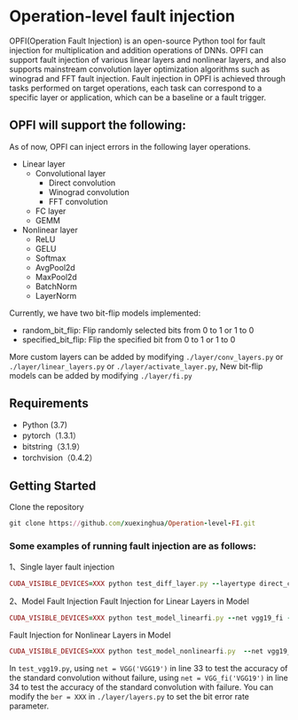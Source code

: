 # Operation-level fault injection
OPFI(Operation Fault Injection) is an open-source Python tool for fault injection for multiplication and addition operations of DNNs. OPFI can support fault injection of various linear layers and nonlinear layers, and also supports mainstream convolution layer optimization algorithms such as winograd and FFT fault injection. Fault injection in OPFI is achieved through tasks performed on target operations, each task can correspond to a specific layer or application, which can be a baseline or a fault trigger.

## OPFI will support the following:
As of now, OPFI can inject errors in the following layer operations.
* Linear layer
  * Convolutional layer
    * Direct convolution
    * Winograd convolution
    * FFT convolution
  * FC layer
  * GEMM
* Nonlinear layer
  * ReLU
  * GELU
  * Softmax
  * AvgPool2d
  * MaxPool2d
  * BatchNorm
  * LayerNorm
  
Currently, we have two bit-flip models implemented:
* random_bit_flip: Flip randomly selected bits from 0 to 1 or 1 to 0
* specified_bit_flip: Flip the specified bit from 0 to 1 or 1 to 0

More custom layers can be added by modifying ```./layer/conv_layers.py``` or ```./layer/linear_layers.py``` or ```./layer/activate_layer.py```, New bit-flip models can be added by modifying ```./layer/fi.py```
## Requirements
* Python (3.7)
* pytorch（1.3.1）
* bitstring（3.1.9）
* torchvision（0.4.2）
## Getting Started
Clone the repository
```ruby
git clone https://github.com/xuexinghua/Operation-level-FI.git
```
### Some examples of running fault injection are as follows:
1、Single layer fault injection

```ruby
CUDA_VISIBLE_DEVICES=XXX python test_diff_layer.py --layertype direct_conv --ber 1e-6
```

2、Model Fault Injection
Fault Injection for Linear Layers in Model
```ruby
CUDA_VISIBLE_DEVICES=XXX python test_model_linearfi.py --net vgg19_fi --dataset cifar100 --ber 1E-10 1E-9
```

Fault Injection for Nonlinear Layers in Model
```ruby
CUDA_VISIBLE_DEVICES=XXX python test_model_nonlinearfi.py  --net vgg19_ReLU_fi --dataset cifar100 --ber 1E-7 1e-6
```


In ```test_vgg19.py```, using ```net = VGG('VGG19')``` in line 33 to test the accuracy of the standard convolution without failure, using ```net = VGG_fi('VGG19')``` in line 34 to test the accuracy of the standard convolution with failure.
You can modify the ```ber = XXX``` in ```./layer/layers.py``` to set the bit error rate parameter.
